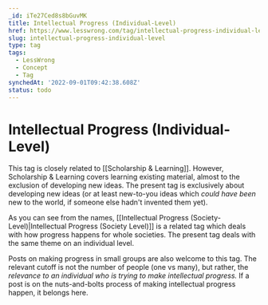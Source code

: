 ```yaml
---
_id: iTe27Ced8s8bGuvMK
title: Intellectual Progress (Individual-Level)
href: https://www.lesswrong.com/tag/intellectual-progress-individual-level
slug: intellectual-progress-individual-level
type: tag
tags:
  - LessWrong
  - Concept
  - Tag
synchedAt: '2022-09-01T09:42:38.608Z'
status: todo
---
```


# Intellectual Progress (Individual-Level)

This tag is closely related to [[Scholarship & Learning]]. However, Scholarship & Learning covers learning existing material, almost to the exclusion of developing new ideas. The present tag is exclusively about developing new ideas (or at least new-to-you ideas which *could have been* new to the world, if someone else hadn't invented them yet).

As you can see from the names, [[Intellectual Progress (Society-Level)|Intellectual Progress (Society Level)]] is a related tag which deals with how progress happens for whole societies. The present tag deals with the same theme on an individual level.

Posts on making progress in small groups are also welcome to this tag. The relevant cutoff is not the number of people (one vs many), but rather, the *relevance to an individual who is trying to make intellectual progress.* If a post is on the nuts-and-bolts process of making intellectual progress happen, it belongs here.
